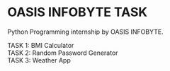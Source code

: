 # OASIS INFOBYTE TASK
Python Programming internship by OASIS INFOBYTE.

TASK 1: BMI Calculator
<br>
TASK 2: Random Password Generator
<br>
TASK 3: Weather App

